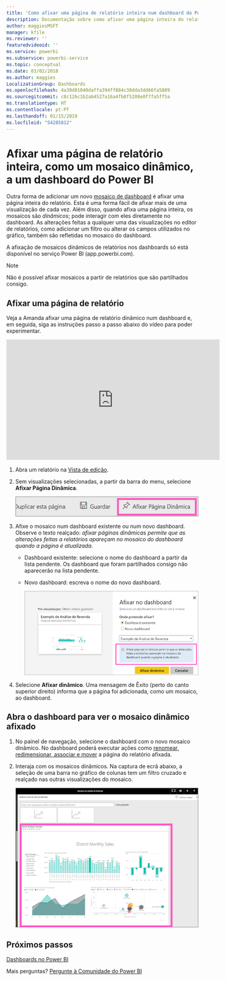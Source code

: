 ```yaml
---
title: 'Como afixar uma página de relatório inteira num dashboard do Power BI '
description: Documentação sobre como afixar uma página inteira do relatório em tempo real num dashboard do Power BI a partir de um relatório.
author: maggiesMSFT
manager: kfile
ms.reviewer: ''
featuredvideoid: ''
ms.service: powerbi
ms.subservice: powerbi-service
ms.topic: conceptual
ms.date: 03/02/2018
ms.author: maggies
LocalizationGroup: Dashboards
ms.openlocfilehash: 4a30d01040daffa394ff884c38dda3dd66fa5809
ms.sourcegitcommit: c8c126c1b2ab4527a16a4fb8f5208e0f7fa5ff5a
ms.translationtype: HT
ms.contentlocale: pt-PT
ms.lasthandoff: 01/15/2019
ms.locfileid: "54285812"
---
```

# <a name="pin-an-entire-report-page-as-a-live-tile-to-a-power-bi-dashboard"></a>Afixar uma página de relatório inteira, como um mosaico dinâmico, a um dashboard do Power BI
Outra forma de adicionar um novo [mosaico de dashboard](consumer/end-user-tiles.md) é afixar uma página inteira do relatório. Esta é uma forma fácil de afixar mais de uma visualização de cada vez.  Além disso, quando afixa uma página inteira, os mosaicos são *dinâmicos*; pode interagir com eles diretamente no dashboard. As alterações feitas a qualquer uma das visualizações no editor de relatórios, como adicionar um filtro ou alterar os campos utilizados no gráfico, também são refletidas no mosaico do dashboard.  

A afixação de mosaicos dinâmicos de relatórios nos dashboards só está disponível no serviço Power BI (app.powerbi.com).

> [!NOTE]
> Não é possível afixar mosaicos a partir de relatórios que são partilhados consigo.
> 
> 

## <a name="pin-a-report-page"></a>Afixar uma página de relatório
Veja a Amanda afixar uma página de relatório dinâmico num dashboard e, em seguida, siga as instruções passo a passo abaixo do vídeo para poder experimentar.

<iframe width="560" height="315" src="https://www.youtube.com/embed/EzhfBpPboPA" frameborder="0" allowfullscreen></iframe>


1. Abra um relatório na [Vista de edição](service-interact-with-a-report-in-editing-view.md).
2. Sem visualizações selecionadas, a partir da barra do menu, selecione **Afixar Página Dinâmica**.
   
   ![ícone Afixar Página Dinâmica](media/service-dashboard-pin-live-tile-from-report/pbi-pin-live-page.png) 
3. Afixe o mosaico num dashboard existente ou num novo dashboard. Observe o texto realçado: *afixar páginas dinâmicas permite que as alterações feitas a relatórios apareçam no mosaico do dashboard quando a página é atualizada.*
   
   * Dashboard existente: selecione o nome do dashboard a partir da lista pendente. Os dashboard que foram partilhados consigo não aparecerão na lista pendente.
   * Novo dashboard: escreva o nome do novo dashboard.
     
     ![Caixa de diálogo Afixar no dashboard](media/service-dashboard-pin-live-tile-from-report/pbi-pin-live-page-dialog.png)
4. Selecione **Afixar dinâmico**. Uma mensagem de Êxito (perto do canto superior direito) informa que a página foi adicionada, como um mosaico, ao dashboard.

## <a name="open-the-dashboard-to-see-the-pinned-live-tile"></a>Abra o dashboard para ver o mosaico dinâmico afixado
1. No painel de navegação, selecione o dashboard com o novo mosaico dinâmico. No dashboard poderá executar ações como [renomear, redimensionar, associar e mover](service-dashboard-edit-tile.md) a página do relatório afixada.  
2. Interaja com os mosaicos dinâmicos.  Na captura de ecrã abaixo, a seleção de uma barra no gráfico de colunas tem um filtro cruzado e realçado nas outras visualizações do mosaico.
   
    ![dashboards com um mosaico dinâmico](media/service-dashboard-pin-live-tile-from-report/pbi-live-tile.png)

## <a name="next-steps"></a>Próximos passos
[Dashboards no Power BI](consumer/end-user-dashboards.md)

Mais perguntas? [Pergunte à Comunidade do Power BI](http://community.powerbi.com/)

